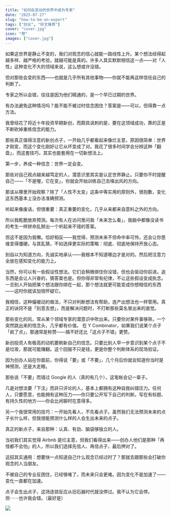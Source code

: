 ```yaml
---
title: "如何在变动的世界中成为专家"
date: "2025-07-27"
slug: "how-to-be-an-expert"
tags: ["创业", "好文推荐"]
cover: "cover.jpg"
icon: "😎"
images: ["cover.jpg"]
---
```

如果这世界是静止不变的，我们对观念的信心就能一路线性上升。某个想法经得起越多样、越严格的考验，就越可能是真的。许多人其实默默相信这一点——对「人性」这种变化不大的领域来说，这么想或许没错。



但对那些会变的东西——也就是几乎所有其他事物——你就不能再这样信任自己的判断了。



专家之所以会错，往往是因为他们精通的，是一个早已过期的世界。



有办法避免这种情况吗？能不能不被过时信念困住？答案是——可以，但得靠一点方法。



我曾经花了将近十年投资早期新创，而颇具讽刺的是，要在这领域成功，靠的正是不断砍掉重练信念的能力。



那些真正值得注意的新创点子，一开始几乎都看起来像烂主意，原因很简单：世界才刚变，而这个变化刚好让它从坏变成了对。我花了很多时间学会分辨这种「翻盘」，而这套技巧，其实也能套用在一切新想法上。



第一步，养成一种信念：世界一定会变。



那些对自己观点越来越笃定的人，潜意识里其实是认定世界静止。只要你不时提醒自己——「不是喔，它在变」，你就会开始训练自己去嗅出风的方向。



那该从哪里开始观察？除了「人性不太变」这条中等实用的原则外，很抱歉，变化这东西基本上没办法准确预测。



听起来像废话，但很重要：真正重要的变化，几乎从来都来自意料之外的方向。



所以我乾脆放弃预测。每次有人在访问里问我「未来怎么看」，我脑中都像没读书的考生一样拼命乱掰出一个听起来不错的答案。



但这不是因为我懒。恰好相反——我觉得，预测未来不但命中率可怜，还会让你思维变得僵硬。与其乱猜，不如选择更实际的策略：彻底、彻底地保持开放心态。



别自以为知道方向，先诚实地承认——我根本不知道哪边才是对的。然后把注意力全放在感知变化的能力上。



当然，你可以有一些假设性想法。它们会稍微绑住你没错，但也会驱动你前进。追东西是会让人兴奋的，猜答案也是。但你得非常有纪律，不让这些假设变成执念。
一旦别人开始把某个想法跟你绑在一起，那个想法就更可能变成你想相信的东西——这时你就该加倍怀疑它。



我相信，这种偏被动的做法，不只对判断想法有帮助，连产出想法也一样管用。真正的诀窍不是「刻意去想」，而是解决问题时，不打断那些莫名冒出来的直觉。



那些变化的风，常从某个领域专家的潜意识中吹出来。只要你对某件事够熟，一个突然跳出来的怪念头，几乎都有价值。
在 Y Combinator，如果我们说某个点子「疯了点」，那通常是称赞——搞不好还比「这点子不错」更赞。



新创投资人有极高的动机要刷新自己的信念。只要比别人早一步意识到某个点子不是垃圾，那就可能赚翻。这个回报不只是钱，更是你整个判断体系的现场验证。



因为创办人站在你面前，你得说「要」或「不要」，几个月后你就会知道你当时是神预测，还是大走眼。



那些说「不要」而错过 Google 的人（真的有几个），这笔帐会记一辈子。



凡是对想法要「下注」而非只评论的人，基本上都拥有这种自我纠错压力。任何人，只要愿意，也能拥有这种压力——你只要公开写下自己的判断。写在有标题、有持久性的地方——你会比闲聊时在意得多。



另一个我很常用的技巧：一开始先看人，不先看点子。虽然我们无法预测未来的点子长什么样，但我很能预测什么样的人会生出未来的点子。



真正的新点子，来自那种：认真、有劲、脑袋够独立的人。



当初我们其实觉得 Airbnb 是烂主意，但我们看得出来——创办人他们是那种「再怪都不会怕」的人，所以我们选择先信人、再信点子，最后押对了。



这招其实通用：想要快一点知道自己什么观念已经过时了？那就去跟那些会打破你观念的人当朋友。



不被自己的专业反困住，已经够难了，而未来只会更难。因为变化不是加速了——变化一直都在加速。



点子会生出点子，这场连锁反应从旧石器时代就没停过。我不认为它会停。
但⋯⋯也许我会错。（最好是）




![](https://prod-files-secure.s3.us-west-2.amazonaws.com/112d0858-5090-4d34-a606-b75eb8d65fd2/46476355-9cf3-4e99-9b7a-3531bc426380/1000202064.png?X-Amz-Algorithm=AWS4-HMAC-SHA256&X-Amz-Content-Sha256=UNSIGNED-PAYLOAD&X-Amz-Credential=ASIAZI2LB466URKZ6GN6%2F20250924%2Fus-west-2%2Fs3%2Faws4_request&X-Amz-Date=20250924T051248Z&X-Amz-Expires=3600&X-Amz-Security-Token=IQoJb3JpZ2luX2VjEM3%2F%2F%2F%2F%2F%2F%2F%2F%2F%2FwEaCXVzLXdlc3QtMiJHMEUCIQCa51vxRy6RFyzX4LKs5%2BVZzHJBPzOrPZqFBDY4AsvG4QIgZaKSr7zxpJgQAfmLiOhYE1WtXPzAJKpZOh%2F1Vhq%2F0%2BAq%2FwMIVhAAGgw2Mzc0MjMxODM4MDUiDLShnL4cYXdwS9PRPircA0Gers%2BaxNEDpFwO1UqICM6ji0nHGTS7E5%2FQwYBDfvHnU%2FlbtlKj0ZK5pP6sRTJ9ALbPmj2VOJWGFc7q3WtB4k3UmwQGZZUYOhTdbf%2BV9YBi9Tc22RDn4wZe4OdgAuZLSqddYzxLebZTSiBDpDaV1BCNqhwBjIWVGSMp5GPtUD7N%2F1DzVqrz4CQfceOYQDhvS5Lobtv9T5DroDdSQgfqaFoLmeYX1XxNmbJF8%2F%2BuQcSOSfddoPjwXJLraPbx1NUNIrpbu018P35v1uEfDHO47Kz1%2F90I49jJRdnaN5STDAX3KgDlCP5%2Fl8IIEAKK8NitBQG6FxP4Xnq6Zbg2tlnxe7x8OIQ7W6oDcGteSxU7iM8MBaf9JRsT4lVOC%2B%2FLEVN6rdnxiErRAOm4v04eHDDd4ePzj8mmAlCMOzpxTskV0bgcjaK%2BX%2Bjsm2ztQTpHeH%2FVz2AVGHg3qKcVT2w%2BU1%2FeMY0JGOgDbLsC2MzLoWLoPA5Ltf6zsTqbWutIWUpVA%2BdMokYni9zIALdrRNgfNUgBgQnlpzwyNt7m%2FpUpqY%2BiVj53q4VT1hzqltx0sDtnf7jl%2BX5cceM3MWlhYrftg7yWNLPWVCx4rgzqLkNS84j2ZE3y%2Fm8fjw9zQVjJvI%2FPMJDqzcYGOqUBOsHfxsjuhVzJ46OaAcvSmEhwP%2BTErK4vK9ggWuRQW%2FCQG8NrnJfvFELHUFkqtleisgVMcR7Ny0a%2BHyVeRXCNsDvIYTs7izRpfnxoEOctkUlfd5lB48N%2B5w0LUybjItQe6vXIrCaq4ZYBHLQRhS9noqUrZzffCNATPe9xndkiiI%2BdQkpoCvSb9zN1eEEf20Pb1XImjjwxQSLmRzzL8QF9uauRODHj&X-Amz-Signature=718efe8d82145f0b3ce3aea35bbaf23c0c50b5dfd803a239a5d6e79afcd783a9&X-Amz-SignedHeaders=host&x-amz-checksum-mode=ENABLED&x-id=GetObject)

